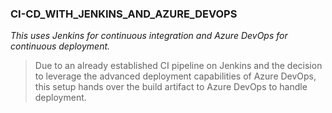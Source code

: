 ### CI-CD_WITH_JENKINS_AND_AZURE_DEVOPS
_This uses Jenkins for continuous integration and Azure DevOps for continuous deployment._

> Due to an already established CI pipeline on Jenkins and the decision to leverage the advanced deployment capabilities of Azure DevOps, this setup hands over the build artifact to Azure DevOps to handle deployment.
